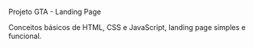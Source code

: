 Projeto GTA - Landing Page

Conceitos básicos de HTML, CSS e JavaScript, landing page simples e funcional.
